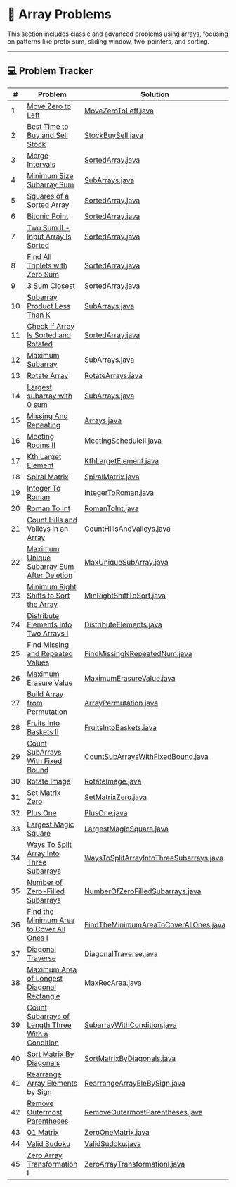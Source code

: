 # 🧮 Array Problems

This section includes classic and advanced problems using arrays, focusing on patterns like prefix sum, sliding window,
two-pointers, and sorting.

---

## 💻 Problem Tracker

| #  | Problem                                                                                                                             | Solution                                                                             |
|----|-------------------------------------------------------------------------------------------------------------------------------------|--------------------------------------------------------------------------------------|
| 1  | [Move Zero to Left](https://www.geeksforgeeks.org/move-all-zeros-to-front-of-array/)                                                | [MoveZeroToLeft.java](./MoveZeroToLeft.java)                                         |
| 2  | [Best Time to Buy and Sell Stock](https://leetcode.com/problems/best-time-to-buy-and-sell-stock/description/)                       | [StockBuySell.java](./StockBuySell.java)                                             |
| 3  | [Merge Intervals](https://leetcode.com/problems/merge-intervals/description/)                                                       | [SortedArray.java](./SortedArray.java)                                               |
| 4  | [Minimum Size Subarray Sum](https://leetcode.com/problems/minimum-size-subarray-sum/description/)                                   | [SubArrays.java](./SubArrays.java)                                                   |
| 5  | [Squares of a Sorted Array](https://leetcode.com/problems/squares-of-a-sorted-array/description/)                                   | [SortedArray.java](./SortedArray.java)                                               |
| 6  | [Bitonic Point](https://www.geeksforgeeks.org/problems/maximum-value-in-a-bitonic-array3001/1)                                      | [SortedArray.java](./SortedArray.java)                                               |
| 7  | [Two Sum II - Input Array Is Sorted](https://leetcode.com/problems/two-sum-ii-input-array-is-sorted/description/)                   | [SortedArray.java](./SortedArray.java)                                               |
| 8  | [Find All Triplets with Zero Sum](https://www.geeksforgeeks.org/problems/find-all-triplets-with-zero-sum/1)                         | [SortedArray.java](./SortedArray.java)                                               |
| 9  | [3 Sum Closest](https://www.geeksforgeeks.org/problems/3-sum-closest/1)                                                             | [SortedArray.java](./SortedArray.java)                                               |
| 10 | [Subarray Product Less Than K](https://leetcode.com/problems/subarray-product-less-than-k/description/)                             | [SubArrays.java](./SubArrays.java)                                                   |
| 11 | [Check if Array Is Sorted and Rotated](https://leetcode.com/problems/check-if-array-is-sorted-and-rotated/description/)             | [SortedArray.java](./SortedArray.java)                                               |
| 12 | [Maximum Subarray](https://leetcode.com/problems/maximum-subarray/)                                                                 | [SubArrays.java](./SubArrays.java)                                                   |
| 13 | [Rotate Array](https://leetcode.com/problems/rotate-array/)                                                                         | [RotateArrays.java](./RotateArrays.java)                                             |
| 14 | [Largest subarray with 0 sum](https://www.geeksforgeeks.org/problems/largest-subarray-with-0-sum/1)                                 | [SubArrays.java](./SubArrays.java)                                                   |
| 15 | [Missing And Repeating](https://www.geeksforgeeks.org/problems/find-missing-and-repeating2512/1)                                    | [Arrays.java](./SubArrays.java)                                                      |
| 16 | [Meeting Rooms II](https://neetcode.io/problems/meeting-schedule-ii)                                                                | [MeetingScheduleII.java](./MeetingScheduleII.java)                                   |
| 17 | [Kth Larget Element](https://leetcode.com/problems/kth-largest-element-in-an-array/)                                                | [KthLargetElement.java](./KthLargetElement.java)                                     |
| 18 | [Spiral Matrix](https://leetcode.com/problems/spiral-matrix/)                                                                       | [SpiralMatrix.java](./SpiralMatrix.java)                                             |
| 19 | [Integer To Roman](https://leetcode.com/problems/integer-to-roman/)                                                                 | [IntegerToRoman.java](./IntegerToRoman.java)                                         |
| 20 | [Roman To Int](https://leetcode.com/problems/roman-to-integer/)                                                                     | [RomanToInt.java](/RomanToInt.java)                                                  |
| 21 | [Count Hills and Valleys in an Array](https://leetcode.com/problems/count-hills-and-valleys-in-an-array)                            | [CountHillsAndValleys.java](./CountHillsAndValleys.java)                             |
| 22 | [Maximum Unique Subarray Sum After Deletion](https://leetcode.com/problems/maximum-unique-subarray-sum-after-deletion/)             | [MaxUniqueSubArray.java](./MaxUniqueSubArray.java)                                   |
| 23 | [Minimum Right Shifts to Sort the Array](https://leetcode.com/problems/minimum-right-shifts-to-sort-the-array/)                     | [MinRightShiftToSort.java](./MinRightShiftToSort.java)                               |
| 24 | [Distribute Elements Into Two Arrays I](https://leetcode.com/problems/distribute-elements-into-two-arrays-i/)                       | [DistributeElements.java](./DistributeElements.java)                                 |
| 25 | [Find Missing and Repeated Values](https://leetcode.com/problems/find-missing-and-repeated-values/)                                 | [FindMissingNRepeatedNum.java](./FindMissingNRepeatedNum.java)                       |
| 26 | [Maximum Erasure Value](https://leetcode.com/problems/maximum-erasure-value/)                                                       | [MaximumErasureValue.java](./MaximumErasureValue.java)                               |
| 27 | [Build Array from Permutation](https://leetcode.com/problems/build-array-from-permutation/)                                         | [ArrayPermutation.java](./ArrayPermutation.java)                                     |
| 28 | [Fruits Into Baskets II](https://leetcode.com/problems/fruits-into-baskets-ii/)                                                     | [FruitsIntoBaskets.java](./FruitsIntoBaskets.java)                                   |
| 29 | [Count SubArrays With Fixed Bound](https://leetcode.com/problems/count-subarrays-with-fixed-bounds/)                                | [CountSubArraysWithFixedBound.java](./CountSubArraysWithFixedBound.java)             |
| 30 | [Rotate Image](https://leetcode.com/problems/rotate-image/)                                                                         | [RotateImage.java](./RotateImage.java)                                               |
| 31 | [Set Matrix Zero](https://leetcode.com/problems/set-matrix-zeroes/)                                                                 | [SetMatrixZero.java](./SetMatrixZero.java)                                           |
| 32 | [Plus One](https://leetcode.com/problems/plus-one/)                                                                                 | [PlusOne.java](./PlusOne.java)                                                       |
| 33 | [Largest Magic Square](https://leetcode.com/problems/largest-magic-square/)                                                         | [LargestMagicSquare.java](./LargestMagicSquare.java)                                 |
| 34 | [Ways To Split Array Into Three Subarrays](https://leetcode.com/problems/ways-to-split-array-into-three-subarrays/)                 | [WaysToSplitArrayIntoThreeSubarrays.java](./WaysToSplitArrayIntoThreeSubarrays.java) |
| 35 | [Number of Zero-Filled Subarrays](https://leetcode.com/problems/number-of-zero-filled-subarrays/)                                   | [NumberOfZeroFilledSubarrays.java](./NumberOfZeroFilledSubarrays.java)               |
| 36 | [Find the Minimum Area to Cover All Ones I](https://leetcode.com/problems/find-the-minimum-area-to-cover-all-ones-i/)               | [FindTheMinimumAreaToCoverAllOnes.java](./FindTheMinimumAreaToCoverAllOnes.java)     |
| 37 | [Diagonal Traverse](https://leetcode.com/problems/diagonal-traverse/)                                                               | [DiagonalTraverse.java](./DiagonalTraverse.java)                                     |
| 38 | [Maximum Area of Longest Diagonal Rectangle](https://leetcode.com/problems/maximum-area-of-longest-diagonal-rectangle/)             | [MaxRecArea.java](./MaxRecArea.java)                                                 |
| 39 | [Count Subarrays of Length Three With a Condition](https://leetcode.com/problems/count-subarrays-of-length-three-with-a-condition/) | [SubarrayWithCondition.java](./SubarrayWithCondition.java)                           |
| 40 | [Sort Matrix By Diagonals](https://leetcode.com/problems/sort-matrix-by-diagonals/)                                                 | [SortMatrixByDiagonals.java](./SortMatrixByDiagonals.java)                           |
| 41 | [Rearrange Array Elements by Sign](https://leetcode.com/problems/rearrange-array-elements-by-sign/)                                 | [RearrangeArrayEleBySign.java](./RearrangeArrayEleBySign.java)                       |
| 42 | [Remove Outermost Parentheses](https://leetcode.com/problems/remove-outermost-parentheses/)                                         | [RemoveOutermostParentheses.java](./RemoveOutermostParentheses.java)                 |
| 43 | [01 Matrix](https://leetcode.com/problems/01-matrix/)                                                                               | [ZeroOneMatrix.java](./ZeroOneMatrix.java)                                           |
| 44 | [Valid Sudoku](https://leetcode.com/problems/valid-sudoku/)                                                                         | [ValidSudoku.java](./ValidSudoku.java)                                               |
| 45 | [Zero Array Transformation I](https://leetcode.com/problems/zero-array-transformation-i/)                                           | [ZeroArrayTransformationI.java](./ZeroArrayTransformationI.java)                     |